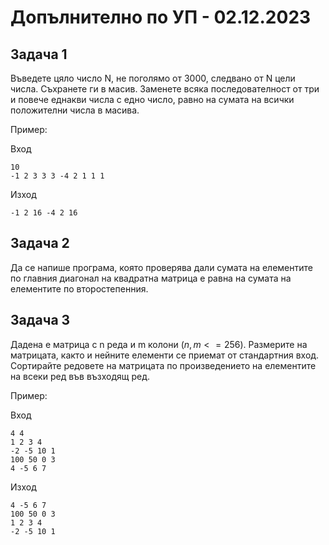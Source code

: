 # Допълнително по УП - 02.12.2023

## Задача 1

Въведете цяло число N, не поголямо от 3000, следвано от N цели числа. Съхранете ги в масив. Заменете всяка последователност от три и повече еднакви числа с едно число, равно на сумата на всички положителни числа в масива.

Пример:

Вход

    10
    -1 2 3 3 3 -4 2 1 1 1

Изход

    -1 2 16 -4 2 16

## Задача 2

Да се напише програма, която проверява дали сумата на елементите по главния диагонал на квадратна матрица е равна на сумата на елементите по второстепенния.

## Задача 3

Дадена е матрица с n реда и m колони ($n, m <= 256$). Размерите на матрицата, както и нейните елементи се приемат от стандартния вход. Сортирайте редовете на матрицата по произведението на елементите на всеки ред във възходящ ред.

Пример:

Вход

    4 4
    1 2 3 4
    -2 -5 10 1
    100 50 0 3
    4 -5 6 7

Изход

    4 -5 6 7
    100 50 0 3
    1 2 3 4
    -2 -5 10 1
